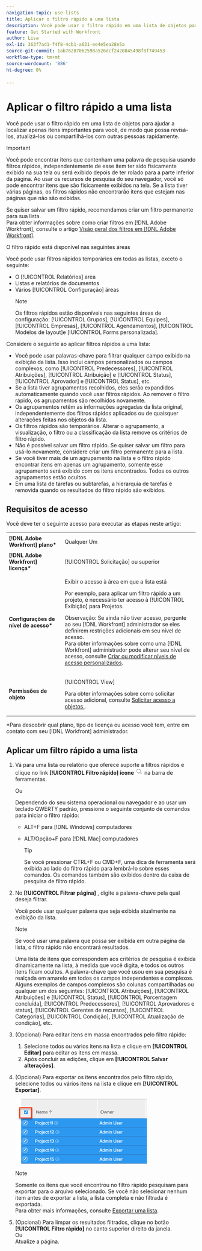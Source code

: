 ```yaml
---
navigation-topic: use-lists
title: Aplicar o filtro rápido a uma lista
description: Você pode usar o filtro rápido em uma lista de objetos para ajudar a localizar apenas itens importantes para você, de modo que possa revisá-los, atualizá-los ou compartilhá-los com outras pessoas rapidamente.
feature: Get Started with Workfront
author: Lisa
exl-id: 363f7ad1-f4f8-4cb1-a631-ee4e5ea28e5a
source-git-commit: 1ab76287062598a526dcf2420845498f8f749453
workflow-type: tm+mt
source-wordcount: '886'
ht-degree: 0%

---
```


# Aplicar o filtro rápido a uma lista

<!--
{{highlighted-preview}}
-->

Você pode usar o filtro rápido em uma lista de objetos para ajudar a localizar apenas itens importantes para você, de modo que possa revisá-los, atualizá-los ou compartilhá-los com outras pessoas rapidamente.

>[!IMPORTANT]
>
>Você pode encontrar itens que contenham uma palavra de pesquisa usando filtros rápidos, independentemente de esse item ter sido fisicamente exibido na sua tela ou será exibido depois de ter rolado para a parte inferior da página. Ao usar os recursos de pesquisa do seu navegador, você só pode encontrar itens que são fisicamente exibidos na tela. Se a lista tiver várias páginas, os filtros rápidos não encontrarão itens que estejam nas páginas que não são exibidas.

Se quiser salvar um filtro rápido, recomendamos criar um filtro permanente para sua lista.\
Para obter informações sobre como criar filtros em [!DNL Adobe Workfront], consulte o artigo [Visão geral dos filtros em [!DNL Adobe Workfront]](../../../reports-and-dashboards/reports/reporting-elements/filters-overview.md).

O filtro rápido está disponível nas seguintes áreas


Você pode usar filtros rápidos temporários em todas as listas, exceto o seguinte:

* O [!UICONTROL Relatórios] area
* Listas e relatórios de documentos
* Vários [!UICONTROL Configuração] áreas
   >[!NOTE]
   >
   >Os filtros rápidos estão disponíveis nas seguintes áreas de configuração: [!UICONTROL Grupos], [!UICONTROL Equipes], [!UICONTROL Empresas], [!UICONTROL Agendamentos], [!UICONTROL Modelos de layout]e [!UICONTROL Forms personalizada].


Considere o seguinte ao aplicar filtros rápidos a uma lista:

* Você pode usar palavras-chave para filtrar qualquer campo exibido na exibição da lista. Isso inclui campos personalizados ou campos complexos, como [!UICONTROL Predecessores], [!UICONTROL Atribuições], [!UICONTROL Atribuição] e [!UICONTROL Status], [!UICONTROL Aprovador] e [!UICONTROL Status], etc.
* Se a lista tiver agrupamentos recolhidos, eles serão expandidos automaticamente quando você usar filtros rápidos. Ao remover o filtro rápido, os agrupamentos são recolhidos novamente.
* Os agrupamentos retêm as informações agregadas da lista original, independentemente dos filtros rápidos aplicados ou de quaisquer alterações feitas nos objetos da lista.
* Os filtros rápidos são temporários. Alterar o agrupamento, a visualização, o filtro ou a classificação da lista remove os critérios de filtro rápido.
* Não é possível salvar um filtro rápido. Se quiser salvar um filtro para usá-lo novamente, considere criar um filtro permanente para a lista.
* Se você tiver mais de um agrupamento na lista e o filtro rápido encontrar itens em apenas um agrupamento, somente esse agrupamento será exibido com os itens encontrados. Todos os outros agrupamentos estão ocultos.
* Em uma lista de tarefas ou subtarefas, a hierarquia de tarefas é removida quando os resultados do filtro rápido são exibidos.

## Requisitos de acesso

Você deve ter o seguinte acesso para executar as etapas neste artigo:

<table style="table-layout:auto"> 
 <col> 
 <col> 
 <tbody> 
  <tr> 
   <td role="rowheader"><b>[!DNL Adobe Workfront] plano*</b></td> 
   <td> <p>Qualquer Um</p> </td> 
  </tr> 
  <tr> 
   <td role="rowheader"><b>[!DNL Adobe Workfront] licença*</b></td> 
   <td> <p>[!UICONTROL Solicitação] ou superior</p> </td> 
  </tr> 
  <tr> 
   <td role="rowheader"><b>Configurações de nível de acesso*</b></td> 
   <td> <p>Exibir o acesso à área em que a lista está</p> <p>Por exemplo, para aplicar um filtro rápido a um projeto, é necessário ter acesso à [!UICONTROL Exibição] para Projetos.</p> <p>Observação: Se ainda não tiver acesso, pergunte ao seu [!DNL Workfront] administrador se eles definirem restrições adicionais em seu nível de acesso.<br>Para obter informações sobre como uma [!DNL Workfront] administrador pode alterar seu nível de acesso, consulte <a href="../../../administration-and-setup/add-users/configure-and-grant-access/create-modify-access-levels.md" class="MCXref xref">Criar ou modificar níveis de acesso personalizados</a>.</p> </td> 
  </tr> 
  <tr> 
   <td role="rowheader"><b>Permissões de objeto</b></td> 
   <td> <p>[!UICONTROL View]</p> <p>Para obter informações sobre como solicitar acesso adicional, consulte <a href="../../../workfront-basics/grant-and-request-access-to-objects/request-access.md" class="MCXref xref">Solicitar acesso a objetos </a>.</p> </td> 
  </tr> 
 </tbody> 
</table>

&#42;Para descobrir qual plano, tipo de licença ou acesso você tem, entre em contato com seu [!DNL Workfront] administrador.

## Aplicar um filtro rápido a uma lista

1. Vá para uma lista ou relatório que oferece suporte a filtros rápidos e clique no link **[!UICONTROL Filtro rápido] ícone** ![](assets/qs-quick-filter-icon.png) na barra de ferramentas.

   Ou

   Dependendo do seu sistema operacional ou navegador e ao usar um teclado QWERTY padrão, pressione o seguinte conjunto de comandos para iniciar o filtro rápido:

   * ALT+F para [!DNL Windows] computadores
   * ALT/Opção+F para [!DNL Mac] computadores

      >[!TIP]
      >
      >Se você pressionar CTRL+F ou CMD+F, uma dica de ferramenta será exibida ao lado do filtro rápido para lembrá-lo sobre esses comandos. Os comandos também são exibidos dentro da caixa de pesquisa de filtro rápido.

1. No **[!UICONTROL Filtrar página]** , digite a palavra-chave pela qual deseja filtrar.

   Você pode usar qualquer palavra que seja exibida atualmente na exibição da lista.

   >[!NOTE]
   >
   >Se você usar uma palavra que possa ser exibida em outra página da lista, o filtro rápido não encontrará resultados.

   Uma lista de itens que correspondem aos critérios de pesquisa é exibida dinamicamente na lista, à medida que você digita, e todos os outros itens ficam ocultos. A palavra-chave que você usou em sua pesquisa é realçada em amarelo em todos os campos independentes e complexos. Alguns exemplos de campos complexos são colunas compartilhadas ou qualquer um dos seguintes: [!UICONTROL Atribuições], [!UICONTROL Atribuições] e [!UICONTROL Status], [!UICONTROL Porcentagem concluída], [!UICONTROL Predecessores], [!UICONTROL Aprovadores e status], [!UICONTROL Gerentes de recursos], [!UICONTROL Categorias], [!UICONTROL Condição], [!UICONTROL Atualização de condição], etc.

1. (Opcional) Para editar itens em massa encontrados pelo filtro rápido:

   1. Selecione todos ou vários itens na lista e clique em **[!UICONTROL Editar]** para editar os itens em massa.
   1. Após concluir as edições, clique em **[!UICONTROL Salvar alterações]**.

1. (Opcional) Para exportar os itens encontrados pelo filtro rápido, selecione todos ou vários itens na lista e clique em **[!UICONTROL Exportar]**.

   ![select_all_projects_with_highlight_1_.png](assets/select-all-projects-with-highlight--1--350x173.png)

   >[!NOTE]
   >
   >Somente os itens que você encontrou no filtro rápido pesquisam para exportar para o arquivo selecionado. Se você não selecionar nenhum item antes de exportar a lista, a lista completa e não filtrada é exportada.\
   >Para obter mais informações, consulte [Exportar uma lista](../../../workfront-basics/navigate-workfront/use-lists/export-lists.md).

1. (Opcional) Para limpar os resultados filtrados, clique no botão **[!UICONTROL Filtro rápido]** no canto superior direito da janela.\
   Ou\
   Atualize a página.
